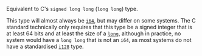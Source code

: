 Equivalent to C's `signed long long` (`long long`) type.

This type will almost always be [`i64`], but may differ on some systems. The C standard technically only requires that this type be a signed integer that is at least 64 bits and at least the size of a [`long`], although in practice, no system would have a `long long` that is not an `i64`, as most systems do not have a standardised [`i128`] type.

[`long`]: type.c_int.html
[`i64`]: ../../primitive.i64.html
[`i128`]: ../../primitive.i128.html
